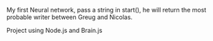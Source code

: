 My first Neural network, pass a string in start(), he will return the most probable writer between Greug and Nicolas.

Project using Node.js and Brain.js

